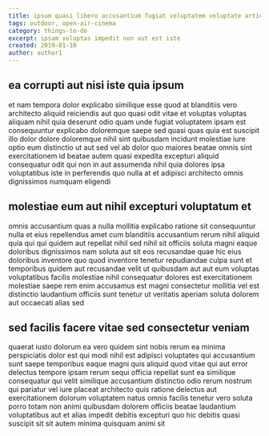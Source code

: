 ```yaml
---
title: ipsum quasi libero accusantium fugiat voluptatem voluptate article 2496
tags: outdoor, open-air-cinema
category: things-to-do
excerpt: ipsam voluptas impedit non aut est iste
created: 2019-01-10
author: author1
---
```


## ea corrupti aut nisi iste quia ipsum

et nam tempora dolor explicabo similique esse quod at blanditiis vero architecto aliquid reiciendis aut quo quasi odit vitae et voluptas voluptas aliquam nihil quia deserunt odio quam unde fugiat voluptatem ipsam est consequuntur explicabo doloremque saepe sed quasi quas quia est suscipit illo dolor dolore doloremque nihil sint quibusdam incidunt molestiae iure optio eum distinctio ut aut sed vel ab dolor quo maiores beatae omnis sint exercitationem id beatae autem quasi expedita excepturi aliquid consequatur odit qui non in aut assumenda nihil quia dolores ipsa voluptatibus iste in perferendis quo nulla at et adipisci architecto omnis dignissimos numquam eligendi

## molestiae eum aut nihil excepturi voluptatum et

omnis accusantium quas a nulla mollitia explicabo ratione sit consequuntur nulla et eius repellendus amet cum blanditiis accusantium rerum nihil aliquid quia qui qui quidem aut repellat nihil sed nihil sit officiis soluta magni eaque doloribus dignissimos nam soluta aut sit eos recusandae quae hic eius doloribus inventore quo quod inventore tenetur repudiandae culpa sunt et temporibus quidem aut recusandae velit ut quibusdam aut aut eum voluptas voluptatibus facilis molestiae nihil consequatur dolores est exercitationem molestiae saepe rem enim accusamus est magni consectetur mollitia vel est distinctio laudantium officiis sunt tenetur ut veritatis aperiam soluta dolorem aut occaecati alias sed

## sed facilis facere vitae sed consectetur veniam

quaerat iusto dolorum ea vero quidem sint nobis rerum ea minima perspiciatis dolor est qui modi nihil est adipisci voluptates qui accusantium sunt saepe temporibus eaque magni quis aliquid quod vitae qui aut error delectus tempore ipsam rerum sequi officia repellat sunt ea similique consequatur qui velit similique accusantium distinctio odio rerum nostrum qui pariatur vel iure placeat architecto quis ratione delectus aut exercitationem dolorum voluptatem natus omnis facilis tenetur vero soluta porro totam non animi quibusdam dolorem officiis beatae laudantium voluptatibus aut et alias impedit debitis excepturi quo hic debitis quasi suscipit sit sit autem minima quisquam animi sit
